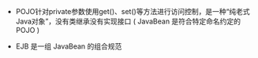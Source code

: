 - POJO针对private参数使用get()、set()等方法进行访问控制，是一种“纯老式Java对象”，没有类继承没有实现接口
( JavaBean 是符合特定命名约定的 POJO )


- EJB 是一组 JavaBean 的组合规范
